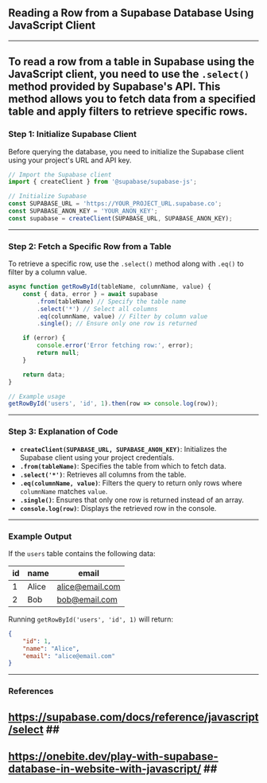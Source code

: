 ## Reading a Row from a Supabase Database Using JavaScript Client <br>
---
To read a row from a table in Supabase using the JavaScript client, you need to use the `.select()` method provided by Supabase's API. This method allows you to fetch data from a specified table and apply filters to retrieve specific rows. <br>
---
### **Step 1: Initialize Supabase Client** <br>
Before querying the database, you need to initialize the Supabase client using your project's URL and API key. <br>

```javascript
// Import the Supabase client
import { createClient } from '@supabase/supabase-js';

// Initialize Supabase
const SUPABASE_URL = 'https://YOUR_PROJECT_URL.supabase.co';
const SUPABASE_ANON_KEY = 'YOUR_ANON_KEY';
const supabase = createClient(SUPABASE_URL, SUPABASE_ANON_KEY);
```
---
### **Step 2: Fetch a Specific Row from a Table** <br>
To retrieve a specific row, use the `.select()` method along with `.eq()` to filter by a column value. <br>

```javascript
async function getRowById(tableName, columnName, value) {
    const { data, error } = await supabase
        .from(tableName) // Specify the table name
        .select('*') // Select all columns
        .eq(columnName, value) // Filter by column value
        .single(); // Ensure only one row is returned

    if (error) {
        console.error('Error fetching row:', error);
        return null;
    }

    return data;
}

// Example usage
getRowById('users', 'id', 1).then(row => console.log(row));
```
---
### **Step 3: Explanation of Code** <br>
- **`createClient(SUPABASE_URL, SUPABASE_ANON_KEY)`**: Initializes the Supabase client using your project credentials.
- **`.from(tableName)`**: Specifies the table from which to fetch data.
- **`.select('*')`**: Retrieves all columns from the table.
- **`.eq(columnName, value)`**: Filters the query to return only rows where `columnName` matches `value`.
- **`.single()`**: Ensures that only one row is returned instead of an array.
- **`console.log(row)`**: Displays the retrieved row in the console.
---
### **Example Output** <br>
If the `users` table contains the following data:

| id | name  | email            |
|----|-------|------------------|
| 1  | Alice | alice@email.com  |
| 2  | Bob   | bob@email.com    |

Running `getRowById('users', 'id', 1)` will return:

```json
{
    "id": 1,
    "name": "Alice",
    "email": "alice@email.com"
}
```
---
### **References** <br>
## https://supabase.com/docs/reference/javascript/select ## <br>
## https://onebite.dev/play-with-supabase-database-in-website-with-javascript/ ## <br>
